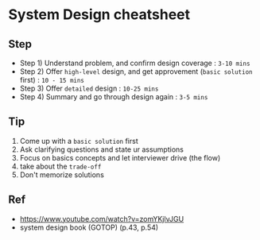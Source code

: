 # System Design cheatsheet

## Step
- Step 1) Understand problem, and confirm design coverage : `3-10 mins`
- Step 2) Offer `high-level` design, and get approvement (`basic solution` first) : `10 - 15 mins`
- Step 3) Offer `detailed` design : `10-25 mins`
- Step 4) Summary and go through design again : `3-5 mins`

## Tip
1. Come up with a `basic solution` first
2. Ask clarifying questions and state ur assumptions
3. Focus on basics concepts and let interviewer drive (the flow)
4. take about the `trade-off`
5. Don't memorize solutions

## Ref
- https://www.youtube.com/watch?v=zomYKjlvJGU
- system design book (GOTOP) (p.43, p.54)
